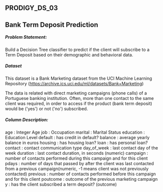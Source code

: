 ## PRODIGY_DS_03
## Bank Term Deposit Prediction

##### Problem Statement:
Build a Decision Tree classifier to predict if the client will subscribe to a Term Deposit based on their demographic and behavioral data.

##### Dataset
This dataset is a Bank Marketing dataset from the UCI Machine Learning Repository (https://archive.ics.uci.edu/ml/datasets/Bank+Marketing)

The data is related with direct marketing campaigns (phone calls) of a Portuguese banking institution. Often, more than one contact to the same client was required, in order to access if the product (bank term deposit) would be ('yes') or not ('no') subscribed.

##### Column Description:
age : Integer Age
job : Occupation
marital : Marital Status
education : Education Level
default : has credit in default?
balance : average yearly balance in euros
housing : has housing loan?
loan : has personal loan?
contact : contact communication type
day_of_week : last contact day of the week
duration : last contact duration, in seconds (numeric)
campaign : number of contacts performed during this campaign and for this client
pdays : number of days that passed by after the client was last contacted from a previous campaign(numeric, -1 means client was not previously contacted)
previous : number of contacts performed before this campaign and for this client
poutcome : outcome of the previous marketing campaign
y : has the client subscribed a term deposit? (outcome)
